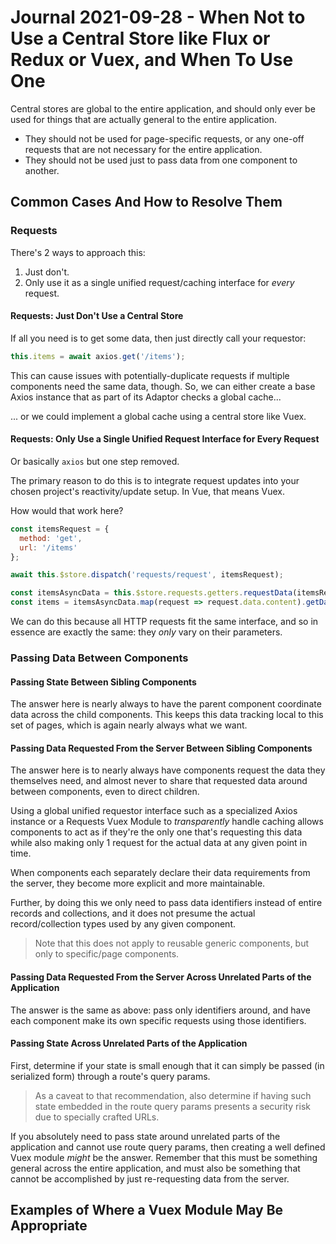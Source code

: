 Journal 2021-09-28 - When Not to Use a Central Store like Flux or Redux or Vuex, and When To Use One
====================================================================================================

Central stores are global to the entire application, and should only ever be used for things that are actually general to the entire application.

- They should not be used for page-specific requests, or any one-off requests that are not necessary for the entire application.
- They should not be used just to pass data from one component to another.



## Common Cases And How to Resolve Them


### Requests

There's 2 ways to approach this:

1. Just don't.
2. Only use it as a single unified request/caching interface for _every_ request.

#### Requests: Just Don't Use a Central Store

If all you need is to get some data, then just directly call your requestor:

```js
this.items = await axios.get('/items');
```

This can cause issues with potentially-duplicate requests if multiple components need the same data, though.  So, we can either create a base Axios instance that as part of its Adaptor checks a global cache...

... or we could implement a global cache using a central store like Vuex.

#### Requests: Only Use a Single Unified Request Interface for Every Request

Or basically `axios` but one step removed.

The primary reason to do this is to integrate request updates into your chosen project's reactivity/update setup.  In Vue, that means Vuex.

How would that work here?

```js
const itemsRequest = {
  method: 'get',
  url: '/items'
};

await this.$store.dispatch('requests/request', itemsRequest);

const itemsAsyncData = this.$store.requests.getters.requestData(itemsRequest);
const items = itemsAsyncData.map(request => request.data.content).getDataOr([]);
```

We can do this because all HTTP requests fit the same interface, and so in essence are exactly the same: they _only_ vary on their parameters.


### Passing Data Between Components

#### Passing State Between Sibling Components

The answer here is nearly always to have the parent component coordinate data across the child components.  This keeps this data tracking local to this set of pages, which is again nearly always what we want.

#### Passing Data Requested From the Server Between Sibling Components

The answer here is to nearly always have components request the data they themselves need, and almost never to share that requested data around between components, even to direct children.

Using a global unified requestor interface such as a specialized Axios instance or a Requests Vuex Module to _transparently_ handle caching allows components to act as if they're the only one that's requesting this data while also making only 1 request for the actual data at any given point in time.

When components each separately declare their data requirements from the server, they become more explicit and more maintainable.

Further, by doing this we only need to pass data identifiers instead of entire records and collections, and it does not presume the actual record/collection types used by any given component.

> Note that this does not apply to reusable generic components, but only to specific/page components.

#### Passing Data Requested From the Server Across Unrelated Parts of the Application

The answer is the same as above: pass only identifiers around, and have each component make its own specific requests using those identifiers.

#### Passing State Across Unrelated Parts of the Application

First, determine if your state is small enough that it can simply be passed (in serialized form) through a route's query params.

> As a caveat to that recommendation, also determine if having such state embedded in the route query params presents a security risk due to specially crafted URLs.

If you absolutely need to pass state around unrelated parts of the application and cannot use route query params, then creating a well defined Vuex module _might_ be the answer.  Remember that this must be something general across the entire application, and must also be something that cannot be accomplished by just re-requesting data from the server.



## Examples of Where a Vuex Module May Be Appropriate

